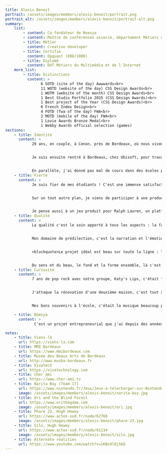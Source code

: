 ```yaml
---
title: Alexis Benoit
portrait: /assets/images/members/alexis-benoit/portrait.png
portrait_alt: /assets/images/members/alexis-benoit/portrait-alt.png
summary:
    list:
        - content: Co-fondateur de Noesya
        - content: Maître de conférences associé, département Métiers du Multimédia et de l'Internet, Institut Universitaire de Technologie Bordeaux Montaigne
        - title: Métier
          content: Creative developer
        - title: Certifié
          content: Opquast (898/1000)
        - title: Diplomé
          content: DUT Métiers du Multimédia et de l'Internet
    more_list:
        - title: Distinctions
          content: >
                6 SOTD (site of the day) Awwwards<br>
                11 WOTD (website of the day) CSS Design Awards<br>
                1 WOTM (website of the month) CSS Design Awards<br>
                1 Best Studio Portfolio 2015 (CSS Design Awards)<br>
                1 Best project of the Year (CSS Design Awards)<br>
                6 French Index Design<br>
                4 FOTD (fwa of the day) FWA<br>
                2 MOTD (mobile of the day) FWA<br>
                1 Lovie Awards Bronze Medal<br>
                1 Webby Awards official selection (games)
sections:
    - title: Identité
      content: >
            29 ans, en couple, à Cenon, près de Bordeaux, où nous vivons avec un chat hypoallergénique, un sibérien de la taille d'un lynx.  Ma compagne travaille aussi dans le Web, et le chat apprend à coder, mais ses progrès sont lents. J'ai commencé mon parcours par un Diplôme Universitaire de Technologie Services et Réseaux de Communication (maintenant Métiers du Multimédia et de l'Internet), puis j'ai fait une alternance dans l'agence Viens-là<sup><a href="#note-1">1</a></sup>. J'y ai passé 5 années, d'abord comme développeur front, puis lead dev, pendant lesquelles nous avons remporté de nombreux prix sur des sites "expériences" : FWA, Awwwards, CSS design awards...


            Je suis ensuite rentré à Bordeaux, chez Ubisoft, pour travailler sur un outil d'agrégation de data RH, finances, gestion de projets, qui permettait de faire de la visualisation de données au niveau macro sur tous les studios. C'était une belle expérience, avec notamment un atelier de 10 jours à Québec pour travailler avec l'équipe canadienne. J'étais au sein de l'équipe "tool", qui fournit des outils aux studios, donc c'était très focus jeux, avec des passionnés : un rêve de gosse ! J'ai ensuite travaillé pour Lost Mechanics comme creative dev, où j'ai produit beaucoup de jeux, des apps Apple TV, des installations... On a même fait une application de gestion pour le transport d'organes entre les hôpitaux !


            En parallèle, j'ai donné pas mal de cours dans des écoles privées (ECV, Condé, ESP, ESD...) et j'ai rejoint en 2020 l'équipe pédagogique MMI Bordeaux<sup><a href="#note-2">2</a></sup> en tant que maître de conférences associé. J'enseigne le dev front et la narration interactive, avec beaucoup de belles choses à venir l'an prochain, nous prévoyons des installations interactives avec le Musée des Beaux Arts de Bordeaux<sup><a href="#note-3">3</a></sup>, ça va être vraiment bien !
    - title: Fierté
      content: >
            Je suis fier de mes étudiants ! C'est une immense satisfaction de les voir progresser, franchir des étapes, acquérir des savoir-faire. J'étais un peu inquiet, et ça fait vraiment plaisir de constater que tout se passe bien, dans la joie, avec de très belles réalisations. C'est très différent du travail de production, souvent orienté par et pour des questions budgétaires. Là, c'est de l'humain. Je ne suis pas une personne très fière, en général, mais ça, j'en suis vraiment heureux.


            Sur un tout autre plan, je viens de participer à une production pour Vivatech, le salon de l'innovation<sup><a href="#note-4">4</a></sup>, avec l'agence lyonnaise Cher ami<sup><a href="#note-5">5</a></sup>. Un gros challenge technique, un showroom en 3D avec beaucoup de contenus, il a fallu créer des outils techniques pour permettre à l'équipe de calibrer la scénographie au détail près. Un vrai défi d'optimisation pour que tout soit fluide, avec une équipe à distance et un délai court, j'ai beaucoup appris et la prod est vraiment réussie !


            Je pense aussi à un jeu produit pour Ralph Lauren, un platformer avec des ours en peluche. On a commencé sur le Web, et ça c'est ensuite déployé dans les boutiques flagships : des bornes d'arcade à l'ancienne, et du multi-joueur en vitrine avec des QR codes qui permettent à 4 passants de jouer ensemble en utilisant leur téléphone comme manette. De grosses contraintes techniques, sans réseau dans les boutiques, avec un serveur Node en local à installer de nuit à Londres et à Paris, c'était une super expérience ! J'aime sortir du Web pour passer à une expérience physique.
    - title: Qualité
      content: >
            La qualité c'est le soin apporté à tous les aspects : la façon de faire une chose, la façon de l'utiliser, la fluidité, l'utilité pour les usagers. Arriver à toucher les gens, si c'est une expérience, et à le faire bien, sans couture, élégant. C'est une chaîne de bon travail qui aboutit à un bon résultat. Le code, l'ergonomie des interfaces, tout doit être bien fait.


            Mon domaine de prédilection, c'est la narration et l'émotion. Un Web qui raconte et qui fait ressentir. Je suis de plus en plus sensible à l'accessibilité de l'expérience, toucher avec peu, arriver à une belle intensité émotionnelle avec une solution technique sobre, minimale.


            <blockquote>Le projet idéal est beau sur toute la ligne : le contenu, la forme, la technique...</blockquote>


            Du sens et du beau, le fond et la forme ensemble, là c'est parfait. J'adorerais travailler sur un projet pour Arte, un truc dense culturellement, avec des ambitions créatives fortes.
    - title: Curiosité
      content: >
            7 ans de pop rock avec notre groupe, Katy's Lips, c'était formidable ! Le Krakatoa, la Rock School Barbey, les bars et plein de concerts de rue, ça nous a lié tous ensemble et c'était une sacrée expérience de création artistique : du piano, de la guitare et du chant pour moi, un guitariste, un bassiste, un batteur et plein de potes qui passaient avec leur instrument. Des copains de lycée qui vivent la vie d'artistes, la logistique, les balances, le studio — l'un de nous en a fait son métier — on en reparle à chaque fois qu'on se voit, c'est une famille de musique dans laquelle on a grandi.


            J'attaque la rénovation d'une deuxième maison, c'est tout à fait différent et passionnant aussi. Passer d'un truc tout cassé à un espace où on se sent bien, c'est plaisant, et ça fait du bien de faire des travaux physiques. Du jeu vidéo, aussi, confinement oblige. En ce moment, je joue à Narita Boy<sup><a href="#note-6">6</a></sup> sur Switch, un jeu indépendant crowdfundé, en pixel art, un hommage retro-gaming à la Synthwave dans lequel les personnages sont des programmes et des algorithmes, avec une super bande-son. J'ai beaucoup aimé Ori<sup><a href="#note-7">7</a></sup>, la bande-son est incroyable et les graphismes superbes, l'histoire très touchante, c'est une pépite. Et je lis beaucoup de science-fiction ! Dernièrement, Phare 23<sup><a href="#note-8">8</a></sup>, l'histoire d'un gardien de phare de l'espace confronté à la solitude. Howey a écrit ce livre avant Silo<sup><a href="#note-9">9</a></sup>, et c'est vraiment bien.


            Mes bons souvenirs à l'école, c'était la musique beaucoup plus que les cours. Et puis après 2 échecs, je suis rentré en MMI, et là, un nouveau monde s'est ouvert à moi : je suis passé de mauvais élève à major de promo ! L'apprentissage dans nos métiers, c'est toute la vie. Là, je suis en train d'apprendre la 3D, en participant au concours Alternate Realities<sup><a href="#note-10">10</a></sup>, avec le projet Vivatech j'ai eu envie de plus, et j'apprends à modéliser, à éclairer, à texturer...

    - title: Noesya
      content: >
             C'est un projet entrepreneurial que j'ai depuis des années, mais là c'est encore mieux que ce que j'espérais ! Travailler avec des gens que j'apprécie, qui ont des valeurs, ça met la barre haut en termes d'ambition. Je n'imaginais pas qu'on pouvait concilier le travail et le sens, faire des choses utiles, un peu plus que juste trier ses poubelles. Être fier de faire du bon travail, mais surtout du travail utile, qui sert à des gens.

notes:
    - title: Viens-là
      url: https://viens-la.com
    - title: MMI Bordeaux
      url: https://www.mmibordeaux.com
    - title: Musée des Beaux Arts de Bordeaux
      url: http://www.musba-bordeaux.fr
    - title: Vivatech
      url: https://vivatechnology.com
    - title: Cher ami
      url: https://www.cher-ami.tv
    - title: Narita Boy (Team 17)
      url: https://www.nintendo.fr/Jeux/Jeux-a-telecharger-sur-Nintendo-Switch/Narita-Boy-1941902.html
      image: /assets/images/members/alexis-benoit/narita-boy.jpg
    - title: Ori and the Blind Forest
      url: https://www.orithegame.com
      image: /assets/images/members/alexis-benoit/ori.jpg
    - title: Phare 23, Hugh Howey
      url: https://www.actes-sud.fr/node/62766
      image: /assets/images/members/alexis-benoit/phare-23.jpg
    - title: Silo, Hugh Howey
      url: https://www.actes-sud.fr/node/61134
      image: /assets/images/members/alexis-benoit/silo.jpg
    - title: Alternate realities
      url: https://www.youtube.com/watch?v=iKBs9l8jS6Q
---
```

